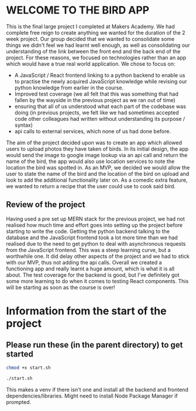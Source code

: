 # WELCOME TO THE BIRD APP #

This is the final large project I completed at Makers Academy. We had complete free reign to create anything we wanted for the duration of the 2 week project. Our group decided that we wanted to consolidate some things we didn't feel we had learnt well enough, as well as consolidating our understanding of the link between the front end and the back end of the project. For these reasons, we focused on technologies rather than an app which would have a true real world application. We chose to focus on:
- A JavaScript / React frontend linking to a python backend to enable us to practise the newly acquired JavaScript knowledge while revising our python knowledge from earlier in the course.
- Improved test coverage (we all felt that this was something that had fallen by the wayside in the previous project as we ran out of time)
- ensuring that all of us understood what each part of the codebase was doing (in previous projects, we felt like we had sometimes accepted code other colleagues had written without understanding its purpose / syntax)
- api calls to external services, which none of us had done before.

The aim of the project decided upon was to create an app which allowed users to upload photos they have taken of birds. In its initial design, the app would send the image to google image lookup via an api call and return the name of the bird, the app would also use location services to note the location the bird was spotted in. As an MVP, we decided we would allow the user to state the name of the bird and the location of the bird on upload and look to add the additional functionality later on. As a comedic extra feature, we wanted to return a recipe that the user could use to cook said bird.

## Review of the project ##
Having used a pre set up MERN stack for the previous project, we had not realised how much time and effort goes into setting up the project before starting to write the code. Getting the python backend talking to the database and the JavaScript frontend took a lot more time than we had realised due to the need to get python to deal with asynchronous requests from the JavaScript frontend. This was a steep learning curve, but a worthwhile one. It did delay other aspects of the project and we had to stick with our MVP, thus not adding the api calls. Overall we created a functioning app and really learnt a huge amount, which is what it is all about. The test coverage for the backend is good, but I've definitely got some more learning to do when it comes to testing React components. This will be starting as soon as the course is over!

# Information from the start of the project #


## Please run these (in the parent directory) to get started

```bash
chmod +x start.sh

./start.sh
```

This makes a venv if there isn't one and install all the backend and frontend dependencies/libraries. Might need to install Node Package Manager if prompted.

